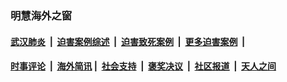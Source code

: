 
### 明慧海外之窗

####  [武汉肺炎](indexes/365.md?t=06261201) &nbsp;|&nbsp;  [迫害案例综述](indexes/328.md?t=06261201) &nbsp;|&nbsp; [迫害致死案例](indexes/277.md?t=06261201)  &nbsp;|&nbsp; [更多迫害案例](indexes/81.md?t=06261201)  &nbsp;|&nbsp; 
####  [时事评论](indexes/19.md?t=06261201) &nbsp;|&nbsp; [海外简讯](indexes/245.md?t=06261201)&nbsp;|&nbsp;  [社会支持](indexes/140.md?t=06261201) &nbsp;|&nbsp; [褒奖决议](indexes/282.md?t=06261201) &nbsp;|&nbsp; [社区报道](indexes/91.md?t=06261201)  &nbsp;|&nbsp; [天人之间](indexes/78.md?t=06261201) 

